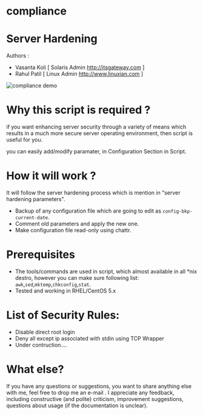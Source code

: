 compliance
==========
# Server Hardening

Authors : 
  - Vasanta Koli [ Solaris Admin <http://itsgateway.com> ]
  - Rahul Patil  [ Linux Admin <http://www.linuxian.com> ]

![compliance demo](https://raw.github.com/rahulinux/compliance/master/security.png)

# Why this script is required ?

if you want enhancing server security through a variety of means which results in a much more secure 
server operating environment, then script is useful for you.

you can easily add/modify paramater, in Configuration Section in Script. 


# How it will work ?

It will follow the server hardening process which is mention in "server hardening parameters".

  - Backup of any configuration file which are going to edit as `config-bkp-current-date`.
  - Comment old parameters and apply the new one.
  - Make configuration file read-only using chattr. 

# Prerequisites

  - The tools/commands are used in script, which almost available in all *nix destro, however you can make sure following list:
    `awk`,`sed`,`mktemp`,`chkconfig`,`stat`.
  - Tested and working in RHEL/CentOS 5.x


# List of Security Rules:

  - Disable direct root login
  - Deny all except ip associated with stdin using TCP Wrapper 
  - Under contruction.... 
  

  
  
# What else?

If you have any questions or suggestions, you want to share anything else with me, feel free to drop me an e-mail . I appreciate any feedback, including constructive (and polite) criticism, improvement suggestions, questions about usage (if the documentation is unclear).


